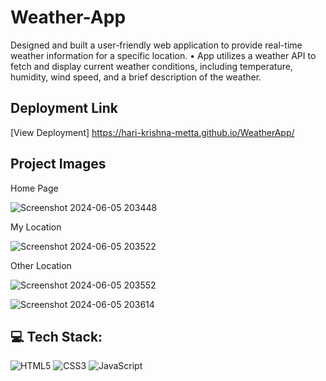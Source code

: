 
# Weather-App

Designed and built a user-friendly web application
to provide real-time weather information for a
specific location.
• App utilizes a weather API to fetch and display
current weather conditions, including temperature,
humidity, wind speed, and a brief description of the
weather.

## Deployment Link

[View Deployment] https://hari-krishna-metta.github.io/WeatherApp/

## Project Images

Home Page

![Screenshot 2024-06-05 203448](https://github.com/Hari-Krishna-Metta/WeatherApp/assets/135844434/59ecb360-cf95-4190-ac24-d30892a8d5a3)

My Location

![Screenshot 2024-06-05 203522](https://github.com/Hari-Krishna-Metta/WeatherApp/assets/135844434/b03ca9df-9630-4c5b-8762-cf6678f5d66c)

Other Location

![Screenshot 2024-06-05 203552](https://github.com/Hari-Krishna-Metta/WeatherApp/assets/135844434/f91b2bc7-2950-41f7-b392-2af194e22028)

![Screenshot 2024-06-05 203614](https://github.com/Hari-Krishna-Metta/WeatherApp/assets/135844434/ef784764-909e-4536-9246-1d703d180ab7)

## 💻 Tech Stack:
![HTML5](https://img.shields.io/badge/html5-%23E34F26.svg?style=for-the-badge&logo=html5&logoColor=white) ![CSS3](https://img.shields.io/badge/css3-%231572B6.svg?style=for-the-badge&logo=css3&logoColor=white) ![JavaScript](https://img.shields.io/badge/javascript-%23323330.svg?style=for-the-badge&logo=javascript&logoColor=%23F7DF1E)
